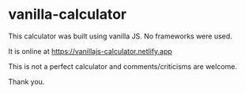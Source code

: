 # vanilla-calculator

This calculator was built using vanilla JS. No frameworks were used.

It is online at https://vanillajs-calculator.netlify.app

This is not a perfect calculator and comments/criticisms are welcome.

Thank you.